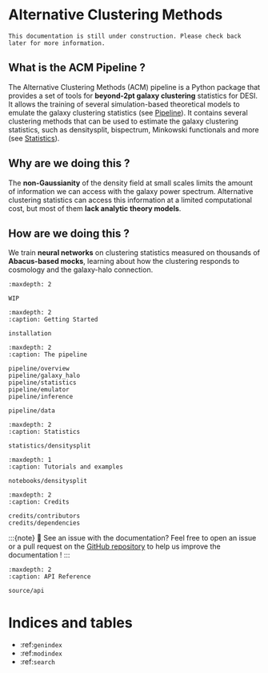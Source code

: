<!-- acm documentation master file, created by
sphinx-quickstart on Tue Jan  7 14:24:03 2025.
You can adapt this file completely to your liking, but it should at least
contain the root `toctree` directive. -->

# Alternative Clustering Methods


```{warning}
This documentation is still under construction. Please check back later for more information.
```

## What is the ACM Pipeline ?

The Alternative Clustering Methods (ACM) pipeline is a Python package that provides a set of tools for **beyond-2pt galaxy clustering** statistics for DESI.
It allows the training of several simulation-based theoretical models to emulate the galaxy clustering statistics (see [Pipeline](pipeline/overview)).
It contains several clustering methods that can be used to estimate the galaxy clustering statistics, such as densitysplit, bispectrum, Minkowski functionals and more (see [Statistics](pipeline/statistics)).

## Why are we doing this ?

The **non-Gaussianity** of the density field at small scales limits the amount of information we can access with the galaxy power spectrum. 
Alternative clustering statistics can access this information at a limited computational cost, but most of them **lack analytic theory models**.

## How are we doing this ?

We train **neural networks** on clustering statistics measured on thousands of **Abacus-based mocks**, learning about how the clustering responds to cosmology and the galaxy-halo connection.

```{toctree}
:maxdepth: 2

WIP
```

```{toctree}
:maxdepth: 2
:caption: Getting Started

installation
```

```{toctree}
:maxdepth: 2
:caption: The pipeline

pipeline/overview
pipeline/galaxy_halo
pipeline/statistics
pipeline/emulator
pipeline/inference

pipeline/data
```

```{toctree}
:maxdepth: 2
:caption: Statistics

statistics/densitysplit
```

```{toctree}
:maxdepth: 1
:caption: Tutorials and examples

notebooks/densitysplit
```

```{toctree}
:maxdepth: 2
:caption: Credits

credits/contributors
credits/dependencies
```

:::{note}
🔎 See an issue with the documentation? Feel free to open an issue or a pull request on the [GitHub repository](https://github.com/epaillas/acm) to help us improve the documentation ! 
:::

```{toctree}
:maxdepth: 2
:caption: API Reference

source/api
```

# Indices and tables

* :ref:`genindex`
* :ref:`modindex`
* :ref:`search`
